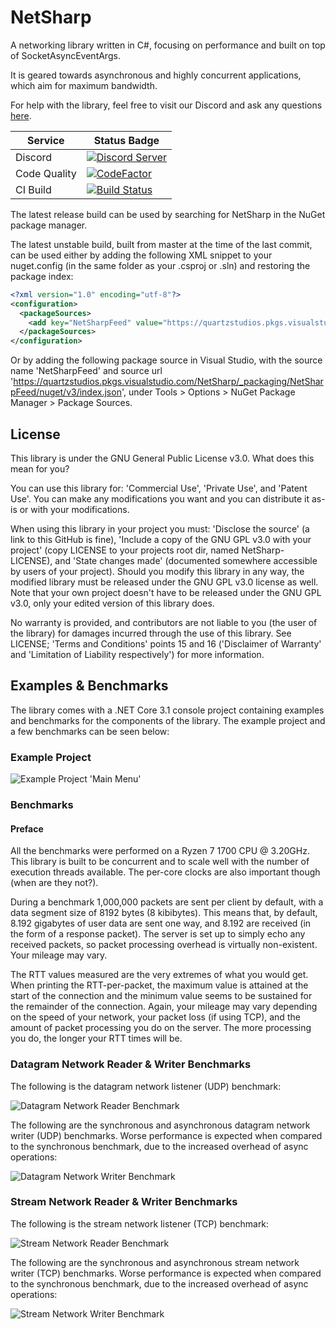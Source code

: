 # NetSharp

A networking library written in C#, focusing on performance and built on top of SocketAsyncEventArgs.

It is geared towards asynchronous and highly concurrent applications, which aim for maximum bandwidth.

For help with the library, feel free to visit our Discord and ask any questions [here](https://discord.gg/DKQhxuY).

| Service | Status Badge |
| ------- | ------------ |
| Discord | [![Discord Server][discord-server-badge]](https://discord.gg/DKQhxuY) |
| Code Quality | [![CodeFactor](https://www.codefactor.io/repository/github/enderrifter/netsharp/badge/master)](https://www.codefactor.io/repository/github/enderrifter/netsharp/overview/master) |
| CI Build | [![Build Status](https://quartzstudios.visualstudio.com/NetSharp/_apis/build/status/EnderRifter.NetSharp?branchName=master)](https://quartzstudios.visualstudio.com/NetSharp/_build/latest?definitionId=7&branchName=master) |

The latest release build can be used by searching for NetSharp in the NuGet package manager.

The latest unstable build, built from master at the time of the last commit, can be used either by adding the following XML snippet to your nuget.config (in the same folder as your .csproj or .sln) and restoring the package index:

```xml
<?xml version="1.0" encoding="utf-8"?>
<configuration>
  <packageSources>
    <add key="NetSharpFeed" value="https://quartzstudios.pkgs.visualstudio.com/NetSharp/_packaging/NetSharpFeed/nuget/v3/index.json" />
  </packageSources>
</configuration>
```

Or by adding the following package source in Visual Studio, with the source name 'NetSharpFeed' and source url 'https://quartzstudios.pkgs.visualstudio.com/NetSharp/_packaging/NetSharpFeed/nuget/v3/index.json', under Tools > Options > NuGet Package Manager > Package Sources.

## License

This library is under the GNU General Public License v3.0. What does this mean for you?

You can use this library for: 'Commercial Use', 'Private Use', and 'Patent Use'. You can make any modifications you want and you can distribute it as-is or with your modifications.

When using this library in your project you must: 'Disclose the source' (a link to this GitHub is fine), 'Include a copy of the GNU GPL v3.0 with your project' (copy LICENSE to your projects root dir, named NetSharp-LICENSE), and 'State changes made' (documented somewhere accessible by users of your project). Should you modify this library in any way, the modified library must be released under the GNU GPL v3.0 license as well. Note that your own project doesn't have to be released under the GNU GPL v3.0, only your edited version of this library does.

No warranty is provided, and contributors are not liable to you (the user of the library) for damages incurred through the use of this library. See LICENSE; 'Terms and Conditions' points 15 and 16 ('Disclaimer of Warranty' and 'Limitation of Liability respectively') for more information.

## Examples & Benchmarks

The library comes with a .NET Core 3.1 console project containing examples and benchmarks for the components of the library. The example project and a few benchmarks can be seen below:

### Example Project

![Example Project 'Main Menu'][example-project]

### Benchmarks

#### Preface

All the benchmarks were performed on a Ryzen 7 1700 CPU @ 3.20GHz. This library is built to be concurrent and to scale well with the number of execution threads available. The per-core clocks are also important though (when are they not?).

During a benchmark 1,000,000 packets are sent per client by default, with a data segment size of 8192 bytes (8 kibibytes). This means that, by default, 8.192 gigabytes of user data are sent one way, and 8.192 are received (in the form of a response packet). The server is set up to simply echo any received packets, so packet processing overhead is virtually non-existent. Your mileage may vary.

The RTT values measured are the very extremes of what you would get. When printing the RTT-per-packet, the maximum value is attained at the start of the connection and the minimum value seems to be sustained for the remainder of the connection. Again, your mileage may vary depending on the speed of your network, your packet loss (if using TCP), and the amount of packet processing you do on the server. The more processing you do, the longer your RTT times will be.

### Datagram Network Reader & Writer Benchmarks

The following is the datagram network listener (UDP) benchmark:

![Datagram Network Reader Benchmark][datagram-network-reader-benchmark]

The following are the synchronous and asynchronous datagram network writer (UDP) benchmarks. Worse performance is expected when compared to the synchronous benchmark, due to the increased overhead of async operations:

![Datagram Network Writer Benchmark][datagram-network-writer-benchmark]

### Stream Network Reader & Writer Benchmarks

The following is the stream network listener (TCP) benchmark:

![Stream Network Reader Benchmark][stream-network-reader-benchmark]

The following are the synchronous and asynchronous stream network writer (TCP) benchmarks. Worse performance is expected when compared to the synchronous benchmark, due to the increased overhead of async operations:

![Stream Network Writer Benchmark][stream-network-writer-benchmark]

[discord-server-badge]: https://img.shields.io/discord/703255900600795196.svg?style=flat-square&logo=discord&color=blue

[example-project]: docs/example-selector.png

[datagram-network-reader-benchmark]: docs/datagram-network-reader-benchmark.png
[datagram-network-writer-benchmark]: docs/datagram-network-writer-benchmark.png

[stream-network-reader-benchmark]: docs/stream-network-reader-benchmark.png
[stream-network-writer-benchmark]: docs/stream-network-writer-benchmark.png
